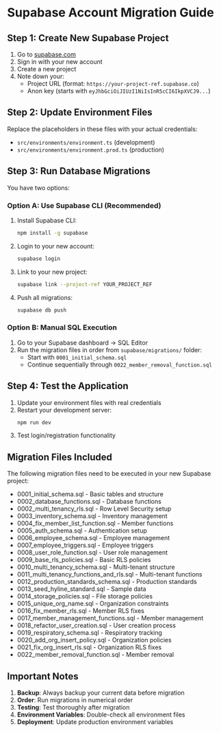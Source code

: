 # Supabase Account Migration Guide

## Step 1: Create New Supabase Project

1. Go to [supabase.com](https://supabase.com)
2. Sign in with your new account
3. Create a new project
4. Note down your:
   - Project URL (format: `https://your-project-ref.supabase.co`)
   - Anon key (starts with `eyJhbGciOiJIUzI1NiIsInR5cCI6IkpXVCJ9...`)

## Step 2: Update Environment Files

Replace the placeholders in these files with your actual credentials:

- `src/environments/environment.ts` (development)
- `src/environments/environment.prod.ts` (production)

## Step 3: Run Database Migrations

You have two options:

### Option A: Use Supabase CLI (Recommended)

1. Install Supabase CLI:
   ```bash
   npm install -g supabase
   ```

2. Login to your new account:
   ```bash
   supabase login
   ```

3. Link to your new project:
   ```bash
   supabase link --project-ref YOUR_PROJECT_REF
   ```

4. Push all migrations:
   ```bash
   supabase db push
   ```

### Option B: Manual SQL Execution

1. Go to your Supabase dashboard → SQL Editor
2. Run the migration files in order from `supabase/migrations/` folder:
   - Start with `0001_initial_schema.sql`
   - Continue sequentially through `0022_member_removal_function.sql`

## Step 4: Test the Application

1. Update your environment files with real credentials
2. Restart your development server:
   ```bash
   npm run dev
   ```
3. Test login/registration functionality

## Migration Files Included

The following migration files need to be executed in your new Supabase project:

- 0001_initial_schema.sql - Basic tables and structure
- 0002_database_functions.sql - Database functions
- 0002_multi_tenancy_rls.sql - Row Level Security setup
- 0003_inventory_schema.sql - Inventory management
- 0004_fix_member_list_function.sql - Member functions
- 0005_auth_schema.sql - Authentication setup
- 0006_employee_schema.sql - Employee management
- 0007_employee_triggers.sql - Employee triggers
- 0008_user_role_function.sql - User role management
- 0009_base_rls_policies.sql - Basic RLS policies
- 0010_multi_tenancy_schema.sql - Multi-tenant structure
- 0011_multi_tenancy_functions_and_rls.sql - Multi-tenant functions
- 0012_production_standards_schema.sql - Production standards
- 0013_seed_hyline_standard.sql - Sample data
- 0014_storage_policies.sql - File storage policies
- 0015_unique_org_name.sql - Organization constraints
- 0016_fix_member_rls.sql - Member RLS fixes
- 0017_member_management_functions.sql - Member management
- 0018_refactor_user_creation.sql - User creation process
- 0019_respiratory_schema.sql - Respiratory tracking
- 0020_add_org_insert_policy.sql - Organization policies
- 0021_fix_org_insert_rls.sql - Organization RLS fixes
- 0022_member_removal_function.sql - Member removal

## Important Notes

1. **Backup**: Always backup your current data before migration
2. **Order**: Run migrations in numerical order
3. **Testing**: Test thoroughly after migration
4. **Environment Variables**: Double-check all environment files
5. **Deployment**: Update production environment variables